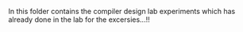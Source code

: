 In this folder contains the compiler design lab experiments which has already done in the lab for the excersies...!!
